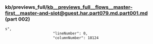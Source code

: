 ### kb/previews_full/kb__previews_full__flows__master-first__master-and-slot@guest.har.part079.md.part001.md (part 002)

```md
s",
                      "lineNumber": 0,
                      "columnNumber": 18124
          
```

```
